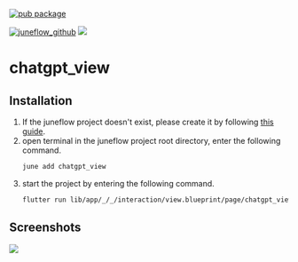[![pub package](https://img.shields.io/pub/v/chatgpt_view.svg)](https://pub.dartlang.org/packages/chatgpt_view)

[![juneflow_github](https://img.shields.io/badge/Juneflow-GitHub-181717?style=for-the-badge&logo=github)](https://github.com/melodysdreamj/juneflow)
[![](https://img.shields.io/badge/View-Hub-007bff?style=for-the-badge&logo=flutter)](https://view.juneflow.org/)

# chatgpt_view

##  Installation
1. If the juneflow project doesn't exist, please create it by following [this guide](https://doc.juneflow.org/).
2. open terminal in the juneflow project root directory, enter the following command.
    ```bash
    june add chatgpt_view
    ```
3. start the project by entering the following command.
    ```bash
    flutter run lib/app/_/_/interaction/view.blueprint/page/chatgpt_view/_/view.dart -d chrome
    ```

## Screenshots
![](https://github.com/juneview-songdo/chatgpt_view/assets/21379657/7792bcfb-df33-432f-aeb9-4671db83fefc)

